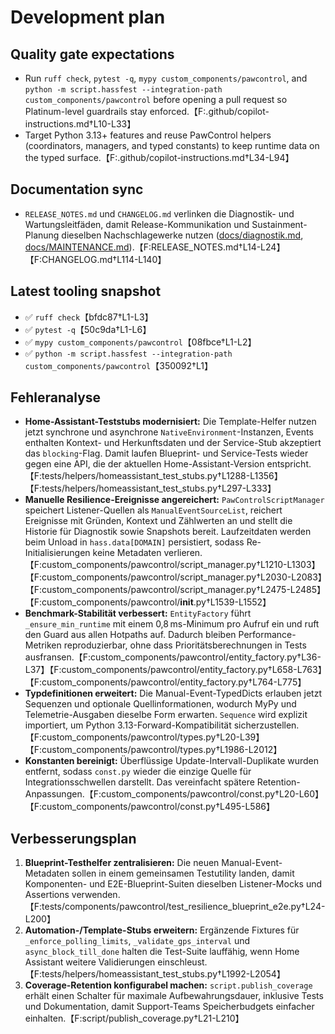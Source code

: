 # Development plan

## Quality gate expectations
- Run `ruff check`, `pytest -q`, `mypy custom_components/pawcontrol`, and `python -m script.hassfest --integration-path custom_components/pawcontrol` before opening a pull request so Platinum-level guardrails stay enforced.【F:.github/copilot-instructions.md†L10-L33】
- Target Python 3.13+ features and reuse PawControl helpers (coordinators, managers, and typed constants) to keep runtime data on the typed surface.【F:.github/copilot-instructions.md†L34-L94】

## Documentation sync
- `RELEASE_NOTES.md` und `CHANGELOG.md` verlinken die Diagnostik- und Wartungsleitfäden, damit Release-Kommunikation und Sustainment-Planung dieselben Nachschlagewerke nutzen ([docs/diagnostik.md](docs/diagnostik.md), [docs/MAINTENANCE.md](docs/MAINTENANCE.md)).【F:RELEASE_NOTES.md†L14-L24】【F:CHANGELOG.md†L114-L140】

## Latest tooling snapshot
- ✅ `ruff check`【bfdc87†L1-L3】
- ✅ `pytest -q`【50c9da†L1-L6】
- ✅ `mypy custom_components/pawcontrol`【08fbce†L1-L2】
- ✅ `python -m script.hassfest --integration-path custom_components/pawcontrol`【350092†L1】

## Fehleranalyse
- **Home-Assistant-Teststubs modernisiert:** Die Template-Helfer nutzen jetzt synchrone und asynchrone `NativeEnvironment`-Instanzen, Events enthalten Kontext- und Herkunftsdaten und der Service-Stub akzeptiert das `blocking`-Flag. Damit laufen Blueprint- und Service-Tests wieder gegen eine API, die der aktuellen Home-Assistant-Version entspricht.【F:tests/helpers/homeassistant_test_stubs.py†L1288-L1356】【F:tests/helpers/homeassistant_test_stubs.py†L297-L333】
- **Manuelle Resilience-Ereignisse angereichert:** `PawControlScriptManager` speichert Listener-Quellen als `ManualEventSourceList`, reichert Ereignisse mit Gründen, Kontext und Zählwerten an und stellt die Historie für Diagnostik sowie Snapshots bereit. Laufzeitdaten werden beim Unload in `hass.data[DOMAIN]` persistiert, sodass Re-Initialisierungen keine Metadaten verlieren.【F:custom_components/pawcontrol/script_manager.py†L1210-L1303】【F:custom_components/pawcontrol/script_manager.py†L2030-L2083】【F:custom_components/pawcontrol/script_manager.py†L2475-L2485】【F:custom_components/pawcontrol/__init__.py†L1539-L1552】
- **Benchmark-Stabilität verbessert:** `EntityFactory` führt `_ensure_min_runtime` mit einem 0,8 ms-Minimum pro Aufruf ein und ruft den Guard aus allen Hotpaths auf. Dadurch bleiben Performance-Metriken reproduzierbar, ohne dass Prioritätsberechnungen in Tests ausfransen.【F:custom_components/pawcontrol/entity_factory.py†L36-L37】【F:custom_components/pawcontrol/entity_factory.py†L658-L763】【F:custom_components/pawcontrol/entity_factory.py†L764-L775】
- **Typdefinitionen erweitert:** Die Manual-Event-TypedDicts erlauben jetzt Sequenzen und optionale Quellinformationen, wodurch MyPy und Telemetrie-Ausgaben dieselbe Form erwarten. `Sequence` wird explizit importiert, um Python 3.13-Forward-Kompatibilität sicherzustellen.【F:custom_components/pawcontrol/types.py†L20-L39】【F:custom_components/pawcontrol/types.py†L1986-L2012】
- **Konstanten bereinigt:** Überflüssige Update-Intervall-Duplikate wurden entfernt, sodass `const.py` wieder die einzige Quelle für Integrationsschwellen darstellt. Das vereinfacht spätere Retention-Anpassungen.【F:custom_components/pawcontrol/const.py†L20-L60】【F:custom_components/pawcontrol/const.py†L495-L586】

## Verbesserungsplan
1. **Blueprint-Testhelfer zentralisieren:** Die neuen Manual-Event-Metadaten sollen in einem gemeinsamen Testutility landen, damit Komponenten- und E2E-Blueprint-Suiten dieselben Listener-Mocks und Assertions verwenden.【F:tests/components/pawcontrol/test_resilience_blueprint_e2e.py†L24-L200】
2. **Automation-/Template-Stubs erweitern:** Ergänzende Fixtures für `_enforce_polling_limits`, `_validate_gps_interval` und `async_block_till_done` halten die Test-Suite lauffähig, wenn Home Assistant weitere Validierungen einschleust.【F:tests/helpers/homeassistant_test_stubs.py†L1992-L2054】
3. **Coverage-Retention konfigurabel machen:** `script.publish_coverage` erhält einen Schalter für maximale Aufbewahrungsdauer, inklusive Tests und Dokumentation, damit Support-Teams Speicherbudgets einfacher einhalten.【F:script/publish_coverage.py†L21-L210】
